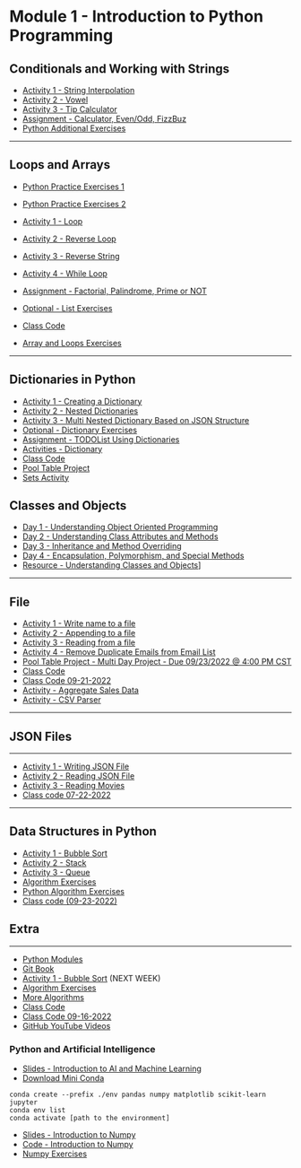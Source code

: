 # Module 1 - Introduction to Python Programming

## Conditionals and Working with Strings 

- [Activity 1 - String Interpolation](/module1/resources/string-interop.md)
- [Activity 2 - Vowel](/module1/resources/vowel.md)
- [Activity 3 - Tip Calculator](/module1/resources/tip-calculator.md)
- [Assignment - Calculator, Even/Odd, FizzBuz](/module1/resources/calc.md)
- [Python Additional Exercises](https://learnpythonthehardway.org/book/)

---

## Loops and Arrays 

- [Python Practice Exercises 1](https://www.practicepython.org/exercises/)
- [Python Practice Exercises 2](https://www.w3resource.com/python-exercises/)
- [Activity 1 - Loop](/module1/resources/hello-loops.md)
- [Activity 2 - Reverse Loop](/module1/resources/reverse-loop.md)
- [Activity 3 - Reverse String](/module1/resources/reverse-string.md) 
- [Activity 4 - While Loop](/module1/resources/while-loop.md)
- [Assignment - Factorial, Palindrome, Prime or NOT](/module1/resources/factorial.md)
- [Optional - List Exercises](/module1/resources/optional-list-exercises.md) 

- [Class Code](https://gist.github.com/azamsharp/741fcd6305446228d695ef02268f3d5e)

- [Array and Loops Exercises](resources/arrays-loops.md)

--- 
## Dictionaries in Python  

- [Activity 1 - Creating a Dictionary](/module1/resources/creating-a-dictionary.md) 
- [Activity 2 - Nested Dictionaries](/module1/resources/nested-dictionaries.md) 
- [Activity 3 - Multi Nested Dictionary Based on JSON Structure](/module1/resources/multi-nested-dict-json-structure.md) 
- [Optional - Dictionary Exercises](/module1/resources/optional-dictionary.md) 
- [Assignment - TODOList Using Dictionaries](/module1/resources/todolist-using-dictionaries.md)
- [Activities - Dictionary](/module1/resources/dictionaries.md)
- [Class Code](https://gist.github.com/azamsharp/47e034509d8f5e701d65c4e0c80bb8ce)
- [Pool Table Project](/module1/resources/pool-table.md)
- [Sets Activity](/module1/resources/sets-activity.md)

## Classes and Objects 

- [Day 1 - Understanding Object Oriented Programming](../Slides/python-intro-oop.key)
- [Day 2 - Understanding Class Attributes and Methods](../Slides/python-understanding-class-attributes-methods.key)
- [Day 3 - Inheritance and Method Overriding](../Slides/python-inheritience-and-method-overriding.key)
- [Day 4 - Encapsulation, Polymorphism, and Special Methods](../Slides/python-encapsulation-polymorphism-and-special-methods.key) 
- [Resource - Understanding Classes and Objects](https://www.dummies.com/programming/java/understanding-classes-and-objects/)]

<!-- 
- [Activity - Table Class](/module1/resources/table.md)
- [Activity 1 - User and Address](/module1/resources/user-and-address.md)
- [Activity 2 - Bank Account](/module1/resources/bank-account.md)
- [Understanding Classes and Objects](https://www.dummies.com/programming/java/understanding-classes-and-objects/)
- [Class Code](https://gist.github.com/azamsharp/ae761b3066295d03a1184a1074a6ebd8)
- [Object Oriented Programming Exercises](resources/oop-exercises.md)
- [Library Management Exercise](resources/library.md)
-->

<!-- 
## Unit Testing 

- [Python Data Types](https://learn.digitalcrafts.com/immersive/lessons/solving-problems-using-code/intro-to-python/#what-are-the-essential-elements-of-programming)
- [Activity 1 - Exceptions](/module1/resources/exceptions.md) 
- [Activity 2 - Calculator Unit Tests](/module1/resources/calculor-unit-tests.md) 
- [Activity 3 - Palindrome Unit Tests](/module1/resources/palindrome-unit-tests.md) 
- [Activity 4 - Factorial Unit Tests](/module1/resources/factorial-unit-tests.md) 
- [Activity 5 - Employee Raise Unit Test](/module1/resources/employee-raise-unit-tests.md)
- [Assignment - Exception Handling and Unit Tests for Grocery App](/module1/resources/exception-handling-grocery-app.md) 
- [Class Code](https://gist.github.com/azamsharp/98fc92dcf2fc75ad3d782a1442735be6)
--> 

---

## File 
- [Activity 1 - Write name to a file](/module1/resources/write-name-file.md)
- [Activity 2 - Appending to a file](/module1/resources/append-file.md)
- [Activity 3 - Reading from a file](/module1/resources/read-file.md) 
- [Activity 4 - Remove Duplicate Emails from Email List](/module1/resources/remove-dup-emails-from-list.md)
- [Pool Table Project - Multi Day Project - Due 09/23/2022 @ 4:00 PM CST](day3/assignments/pool-table-app.md)
- [Class Code](day3/code-downloads/writing-files.zip)
- [Class Code 09-21-2022](https://gist.github.com/azamsharp/daf604477d37fa62340f5169a29a6770)
- [Activity - Aggregate Sales Data](/module1/resources/aggregate-sales-data.md)
- [Activity - CSV Parser](/module1/resources/csv-parser.md)

--- 
## JSON Files 
---
- [Activity 1 - Writing JSON File](/module1/resources/writing-json-file.md)
- [Activity 2 - Reading JSON File](/module1/resources/reading-json-file.md)
- [Activity 3 - Reading Movies](/module1/resources/reading-movies.md)
- [Class code 07-22-2022](https://gist.github.com/azamsharp/1f9e92328554fc0c060f770871c74461)
---

## Data Structures in Python
- [Activity 1 - Bubble Sort](/module1/resources/bubble-sort.md)
- [Activity 2 - Stack](/module1/resources/stack.md)
- [Activity 3 - Queue](/module1/resources/queue.md)
- [Algorithm Exercises](/module1/resources/algo.md)
- [Python Algorithm Exercises](/module1/resources/python_algos.md)
- [Class code (09-23-2022)](https://gist.github.com/azamsharp/760f8c7603593e7c18bc6c373fa8fffe)



## Extra 

---

- [Python Modules](https://www.geeksforgeeks.org/python-modules/)
- [Git Book](https://git-scm.com/book/en/v2)
- [Activity 1 - Bubble Sort](day5/activities/bubble-sort.md) (NEXT WEEK) 
- [Algorithm Exercises](day5/activities/algo.md)
- [More Algorithms](day5/code-downloads/pythonAlgos.zip) 
- [Class Code](day5/code-downloads/modules-reviews.zip)
- [Class Code 09-16-2022](https://gist.github.com/azamsharp/6f4b443afe263c0c30815c8e05661306)
- [GitHub YouTube Videos](https://www.youtube.com/watch?v=Kc1L-TQjZZY&list=PLDMXqpbtInQiSpxYyd8AxmJCVE7equijT)

### Python and Artificial Intelligence

- [Slides - Introduction to AI and Machine Learning](../Slides/202-Module-5-Introduction-to-AI-and-ML.key)
- [Download Mini Conda](https://docs.anaconda.com/free/miniconda/index.html)

```
conda create --prefix ./env pandas numpy matplotlib scikit-learn jupyter
conda env list 
conda activate [path to the environment]
```

- [Slides - Introduction to Numpy](../Slides/introduction-to-numpy.key)
- [Code - Introduction to Numpy](resources/introduction-to-numpy.md)
- [Numpy Exercises](resources/numpy-exercises.md)
